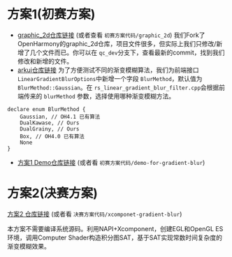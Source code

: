 # 方案1(初赛方案)

- [graphic_2d仓库链接](https://gitee.com/money-c/graphic_graphic_2d) (或者查看 `初赛方案代码/graphic_2d`)
  我们Fork了OpenHarmony的graphic_2d仓库，项目文件很多，但实际上我们只修改/新增了几个文件而已。你可以在  `qc_dev`分支下，查看最新的commit，找到我们修改和新增的文件。
- [arkui仓库链接](https://gitee.com/money-c/arkui_ace_engine)
  为了方便测试不同的渐变模糊算法，我们为前端接口 `LinearGradientBlurOptions`中新增一个字段 `BlurMethod`，默认值为 `BlurMethod::Gaussian`。在 `rs_linear_gradient_blur_filter.cpp`会根据前端传来的 `blurMethod` 参数，选择使用哪种渐变模糊方法。

```
declare enum BlurMethod {
    Gaussian, // OH4.1 已有算法
    DualKawase, // Ours
    DualGrainy, // Ours
    Box, // OH4.0 已有算法
    None
}
```

- [方案1 Demo仓库链接](https://gitee.com/money-c/demo-for-gradient-blur) (或者看 `初赛方案代码/demo-for-gradient-blur`)

# 方案2(决赛方案)

[方案2 仓库链接](https://gitee.com/money-c/xcomponent-gradient-blur.git) (或者看 `决赛方案代码/xcomponet-gradient-blur`)

本方案不需要编译系统源码。利用NAPI+Xcomponent，创建EGL和OpenGL ES环境，调用Computer Shader构造积分图SAT，基于SAT实现常数时间复杂度的渐变模糊效果。
